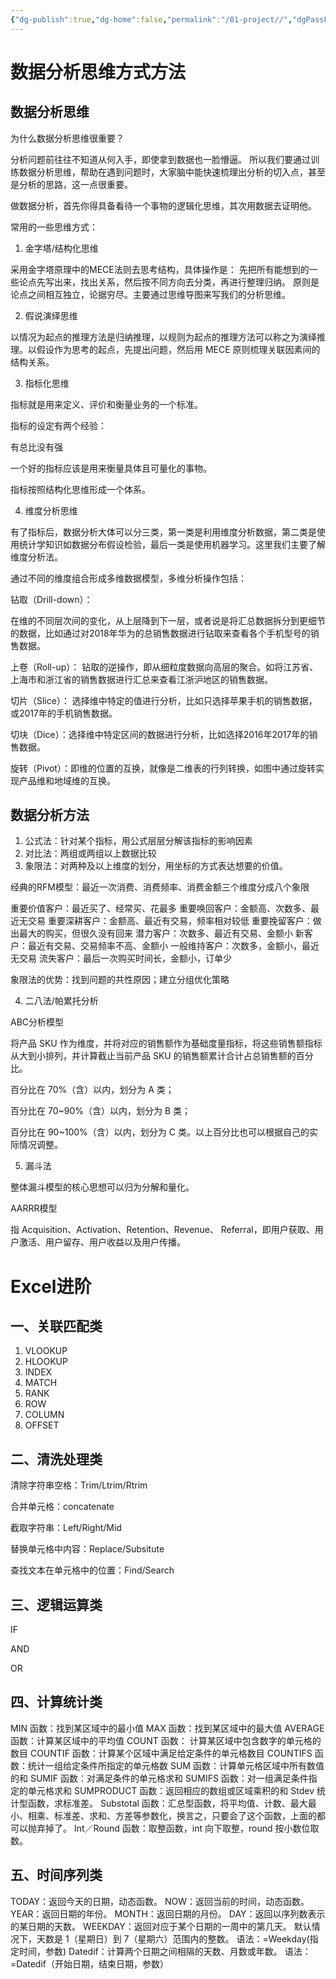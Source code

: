 ```yaml
---
{"dg-publish":true,"dg-home":false,"permalink":"/01-project//","dgPassFrontmatter":true}
---
```


# 数据分析思维方式方法

## 数据分析思维
为什么数据分析思维很重要？

分析问题前往往不知道从何入手，即使拿到数据也一脸懵逼。
所以我们要通过训练数据分析思维，帮助在遇到问题时，大家脑中能快速梳理出分析的切入点，甚至是分析的思路，这一点很重要。

做数据分析，首先你得具备看待一个事物的逻辑化思维，其次用数据去证明他。

常用的一些思维方式：

1. 金字塔/结构化思维

采用金字塔原理中的MECE法则去思考结构，具体操作是：
先把所有能想到的一些论点先写出来，找出关系，然后按不同方向去分类，再进行整理归纳。
原则是论点之间相互独立，论据穷尽。主要通过思维导图来写我们的分析思维。

2. 假说演绎思维

以情况为起点的推理方法是归纳推理，以规则为起点的推理方法可以称之为演绎推理。以假设作为思考的起点，先提出问题，然后用 MECE 原则梳理关联因素间的结构关系。

3. 指标化思维

指标就是用来定义、评价和衡量业务的一个标准。

指标的设定有两个经验：

有总比没有强

一个好的指标应该是用来衡量具体且可量化的事物。

指标按照结构化思维形成一个体系。

4. 维度分析思维

有了指标后，数据分析大体可以分三类，第一类是利用维度分析数据，第二类是使用统计学知识如数据分布假设检验，最后一类是使用机器学习。这里我们主要了解维度分析法。

通过不同的维度组合形成多维数据模型，多维分析操作包括：

钻取（Drill-down）：

在维的不同层次间的变化，从上层降到下一层，或者说是将汇总数据拆分到更细节的数据，比如通过对2018年华为的总销售数据进行钻取来查看各个手机型号的销售数据。

上卷（Roll-up）：
钻取的逆操作，即从细粒度数据向高层的聚合。如将江苏省、上海市和浙江省的销售数据进行汇总来查看江浙沪地区的销售数据。

切片（Slice）：
选择维中特定的值进行分析，比如只选择苹果手机的销售数据，或2017年的手机销售数据。

切块（Dice）：选择维中特定区间的数据进行分析，比如选择2016年2017年的销售数据。

旋转（Pivot）：即维的位置的互换，就像是二维表的行列转换，如图中通过旋转实现产品维和地域维的互换。


## 数据分析方法

1. 公式法：针对某个指标，用公式层层分解该指标的影响因素
2. 对比法：两组或两组以上数据比较
3. 象限法：对两种及以上维度的划分，用坐标的方式表达想要的价值。

经典的RFM模型：最近一次消费、消费频率、消费金额三个维度分成八个象限

重要价值客户：最近买了、经常买、花最多
重要唤回客户：金额高、次数多、最近无交易
重要深耕客户：金额高、最近有交易，频率相对较低
重要挽留客户：做出最大的购买，但很久没有回来
潜力客户：次数多、最近有交易、金额小
新客户：最近有交易、交易频率不高、金额小
一般维持客户：次数多，金额小，最近无交易
流失客户：最后一次购买时间长，金额小，订单少

象限法的优势：找到问题的共性原因；建立分组优化策略

4. 二八法/帕累托分析

ABC分析模型

将产品 SKU 作为维度，并将对应的销售额作为基础度量指标，将这些销售额指标从大到小排列，并计算截止当前产品 SKU 的销售额累计合计占总销售额的百分比。

百分比在 70%（含）以内，划分为 A 类；

百分比在 70~90%（含）以内，划分为 B 类；

百分比在 90~100%（含）以内，划分为 C 类。以上百分比也可以根据自己的实际情况调整。

5. 漏斗法

整体漏斗模型的核心思想可以归为分解和量化。

AARRR模型

指 Acquisition、Activation、Retention、Revenue、 Referral，即用户获取、用户激活、用户留存、用户收益以及用户传播。

# Excel进阶

## 一、关联匹配类

1. VLOOKUP
2. HLOOKUP
3. INDEX
4. MATCH
5. RANK
6. ROW
7. COLUMN
8. OFFSET

## 二、清洗处理类

清除字符串空格：Trim/Ltrim/Rtrim

合并单元格：concatenate

截取字符串：Left/Right/Mid

替换单元格中内容：Replace/Subsitute

查找文本在单元格中的位置：Find/Search

## 三、逻辑运算类

IF

AND

OR

## 四、计算统计类

MIN 函数：找到某区域中的最小值
MAX 函数：找到某区域中的最大值
AVERAGE 函数：计算某区域中的平均值
COUNT 函数： 计算某区域中包含数字的单元格的数目
COUNTIF 函数：计算某个区域中满足给定条件的单元格数目
COUNTIFS 函数：统计一组给定条件所指定的单元格数
SUM 函数：计算单元格区域中所有数值的和
SUMIF 函数：对满足条件的单元格求和
SUMIFS 函数：对一组满足条件指定的单元格求和
SUMPRODUCT 函数：返回相应的数组或区域乘积的和
Stdev 统计型函数，求标准差。
Substotal 函数：汇总型函数，将平均值、计数、最大最小、相乘、标准差、求和、方差等参数化，换言之，只要会了这个函数，上面的都可以抛弃掉了。
Int／Round 函数：取整函数，int 向下取整，round 按小数位取数。  

## 五、时间序列类

TODAY：返回今天的日期，动态函数。
NOW：返回当前的时间，动态函数。
YEAR：返回日期的年份。
MONTH：返回日期的月份。
DAY：返回以序列数表示的某日期的天数。
WEEKDAY：返回对应于某个日期的一周中的第几天。 默认情况下，天数是 1（星期日）到 7（星期六）范围内的整数。
语法：=Weekday(指定时间，参数) 
Datedif：计算两个日期之间相隔的天数、月数或年数。
语法：=Datedif（开始日期，结束日期，参数）
